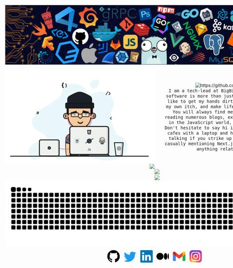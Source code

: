 <div style="display: flex; flex-direction: column; align-items: center; position: absolute; width: 100%;">
    <!-- Header banner image -->
    <img src="assets/images/header.png" style="width: 100%;" />
    <br />

   <!-- About -->
   <div style="display: flex; flex-direction: row; align-items: center; width: 100%; padding: 0 2rem;" align="center">
        <img src="assets/images/programmer.gif" width="50%" alt="programmer GIF">

   <div style="margin-left: 2rem;">
            <!-- Profile view count -->
            <img src="https://komarev.com/ghpvc/?username=AbhayVAshokan" alt="https://github.com/AbhayVAshokan" />
            <br />
            <samp>I am a tech-lead at BigBinary 🧑‍💻. For me, building software is more than just a job — it's a passion. I like to get my hands dirty and build tools to solve my own itch, and make life easier for everyone else. You will always find me with endless open tabs, reading numerous blogs, experimenting with what's hot in the JavaScript world, or solving chess puzzles. Don't hesitate to say hi if you spot me at meetups or cafes with a laptop and headphones. I will not stop talking if you strike up a conversation with me by casually mentioning Next.js, React, Ruby on Rails, or anything related to chess 😄.
            </samp>
        </div>
    </div>

   <div style="display: flex; flex-direction: row; justify-content: center;"  align="center">
    <!-- Stats: https://github.com/lowlighter/metrics/ -->
    <img src=".github/metrics.classic.svg" width="50%"/>
    <div>
        <br />
        <img src=".github/metrics.plugin.languages.svg" style="width: 100%;" />
        <br />
        <img src=".github/metrics.plugin.followup.svg" style="width: 100%; margin: 0 0 0.75rem 0" />
    </div>
</div>

<div align="center">
<img src="https://spotify-github.abhay.app/api/spotify?background_color=0d1117&border_color=ffffff)" width="400px" />
</div>

<div align="center" style="margin-top: -30px;">
    <img src="https://raw.githubusercontent.com/AbhayVAshokan/AbhayVAshokan/output/github-contribution-grid-snake.svg" />
</div>

<!--  -->

<br></br>

<div style="display: flex; flex-wrap: wrap; justify-content: center; width: 100%; margin-top: -60px;" align="center">
    <a href="https://github.com/AbhayVAshokan" style="height: 2.5rem; width: 2.5rem; margin: 0.4rem;">
        <img src="./assets/icons/github.svg" height=40 width=40/>
    </a>

   <a href="https://twitter.com/abhayvashokan" style="height: 2.5rem; width: 2.5rem; margin: 0.4rem;">
            <img src="./assets/icons/twitter.svg" height=40 width=40/>
   </a>

   <a href="https://linkedin.com/in/abhayvashokan/" style="height: 2.5rem; width: 2.5rem; margin: 0.4rem;">
        <img src="./assets/icons/linkedin.svg" height=40 width=40/>
   </a>

   <a href="https://medium.com/@abhayvashokan" style="height: 2.5rem; width: 2.5rem; margin: 0.4rem;">
        <img src="./assets/icons/medium.svg" height=40 width=40/>
    </a>

   <a href="mailto:abhayvashokan@gmail.com" style="height: 2.5rem; width: 2.5rem; margin: 0.4rem;">
        <img src="./assets/icons/gmail.svg" height=40 width=40/>
    </a>

   <a href="https://instagram.com/__abhay_ashokan__" style="height: 2.5rem; width: 2.5rem; margin: 0.4rem;">
        <img src="./assets/icons/instagram.svg" height=40 width=40/>
    </a>
</div>
